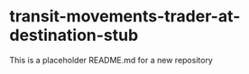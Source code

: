 
# transit-movements-trader-at-destination-stub

This is a placeholder README.md for a new repository

